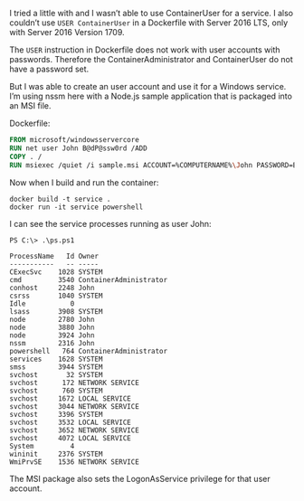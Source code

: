 I tried a little with and I wasn’t able to use ContainerUser for a service. I also couldn’t use `USER ContainerUser` in a Dockerfile with Server 2016 LTS, only with Server 2016 Version 1709.

The `USER` instruction in Dockerfile does not work with user accounts with passwords.
Therefore the ContainerAdministrator and ContainerUser do not have a password set.

But I was able to create an user account and use it for a Windows service. I’m using nssm here with a Node.js sample application that is packaged into an MSI file.

Dockerfile:

```Dockerfile
FROM microsoft/windowsservercore
RUN net user John B@dP@ssw0rd /ADD
COPY . /
RUN msiexec /quiet /i sample.msi ACCOUNT=%COMPUTERNAME%\John PASSWORD=B@dP@ssw0rd
```

Now when I build and run the container:

```
docker build -t service .
docker run -it service powershell
```

I can see the service processes running as user John:

```
PS C:\> .\ps.ps1

ProcessName   Id Owner
-----------   -- -----
CExecSvc    1028 SYSTEM
cmd         3540 ContainerAdministrator
conhost     2248 John
csrss       1040 SYSTEM
Idle           0
lsass       3908 SYSTEM
node        2780 John
node        3880 John
node        3924 John
nssm        2316 John
powershell   764 ContainerAdministrator
services    1628 SYSTEM
smss        3944 SYSTEM
svchost       32 SYSTEM
svchost      172 NETWORK SERVICE
svchost      760 SYSTEM
svchost     1672 LOCAL SERVICE
svchost     3044 NETWORK SERVICE
svchost     3396 SYSTEM
svchost     3532 LOCAL SERVICE
svchost     3652 NETWORK SERVICE
svchost     4072 LOCAL SERVICE
System         4
wininit     2376 SYSTEM
WmiPrvSE    1536 NETWORK SERVICE
```

The MSI package also sets the LogonAsService privilege for that user account. 
